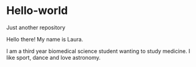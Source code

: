 # Hello-world
Just another repository

Hello there! My name is Laura.

I am a third year biomedical science student wanting to study medicine. I like sport, dance and love astronomy.
